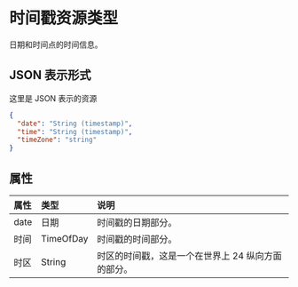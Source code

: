 # <a name="timestamp-resource-type"></a>时间戳资源类型

日期和时间点的时间信息。

## <a name="json-representation"></a>JSON 表示形式

这里是 JSON 表示的资源

<!-- {
  "blockType": "resource",
  "optionalProperties": [

  ],
  "@odata.type": "microsoft.graph.timeStamp"
}-->

```json
{
  "date": "String (timestamp)",
  "time": "String (timestamp)",
  "timeZone": "string"
}

```
## <a name="properties"></a>属性
| 属性     | 类型   |说明|
|:---------------|:--------|:----------|
|date|日期|时间戳的日期部分。|
|时间|TimeOfDay|时间戳的时间部分。|
|时区|String|时区的时间戳，这是一个在世界上 24 纵向方面的部分。|

<!-- uuid: 8fcb5dbc-d5aa-4681-8e31-b001d5168d79
2015-10-25 14:57:30 UTC -->
<!-- {
  "type": "#page.annotation",
  "description": "timeStamp resource",
  "keywords": "",
  "section": "documentation",
  "tocPath": ""
}-->